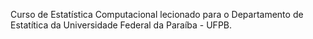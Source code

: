 Curso de Estatística Computacional lecionado para o Departamento de Estatítica da Universidade Federal da Paraíba - UFPB.

